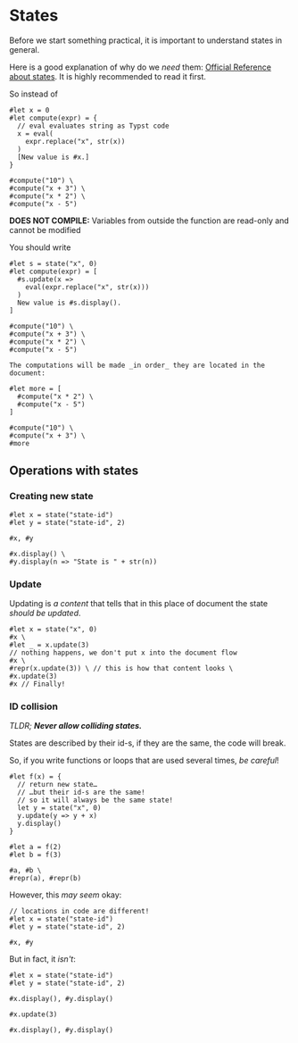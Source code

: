 # States
Before we start something practical, it is important to understand states in general.

Here is a good explanation of why do we _need_ them: [Official Reference about states](https://typst.app/docs/reference/meta/state/). It is highly recommended to read it first.

So instead of
```typ-norender
#let x = 0
#let compute(expr) = {
  // eval evaluates string as Typst code
  x = eval(
    expr.replace("x", str(x))
  )
  [New value is #x.]
}

#compute("10") \
#compute("x + 3") \
#compute("x * 2") \
#compute("x - 5")
```

**DOES NOT COMPILE:** Variables from outside the function are read-only and cannot be modified

You should write
```typ
#let s = state("x", 0)
#let compute(expr) = [
  #s.update(x =>
    eval(expr.replace("x", str(x)))
  )
  New value is #s.display().
]

#compute("10") \
#compute("x + 3") \
#compute("x * 2") \
#compute("x - 5")

The computations will be made _in order_ they are located in the document:

#let more = [
  #compute("x * 2") \
  #compute("x - 5")
]

#compute("10") \
#compute("x + 3") \
#more
```

## Operations with states
### Creating new state
```typ
#let x = state("state-id")
#let y = state("state-id", 2)

#x, #y

#x.display() \
#y.display(n => "State is " + str(n))
```

### Update
Updating is _a content_ that tells that in this place of document the state _should be updated_.

```typ
#let x = state("x", 0)
#x \
#let _ = x.update(3)
// nothing happens, we don't put x into the document flow
#x \
#repr(x.update(3)) \ // this is how that content looks \
#x.update(3)
#x // Finally!
```

### ID collision
_TLDR; **Never allow colliding states.**_

States are described by their id-s, if they are the same, the code will break.

So, if you write functions or loops that are used several times, _be careful_!
```typ
#let f(x) = {
  // return new state…
  // …but their id-s are the same!
  // so it will always be the same state!
  let y = state("x", 0)
  y.update(y => y + x)
  y.display()
}

#let a = f(2)
#let b = f(3)

#a, #b \
#repr(a), #repr(b)
```

However, this _may seem_ okay:
```typ
// locations in code are different!
#let x = state("state-id")
#let y = state("state-id", 2)

#x, #y
```

But in fact, it _isn't_:

```typ
#let x = state("state-id")
#let y = state("state-id", 2)

#x.display(), #y.display()

#x.update(3)

#x.display(), #y.display()
```
